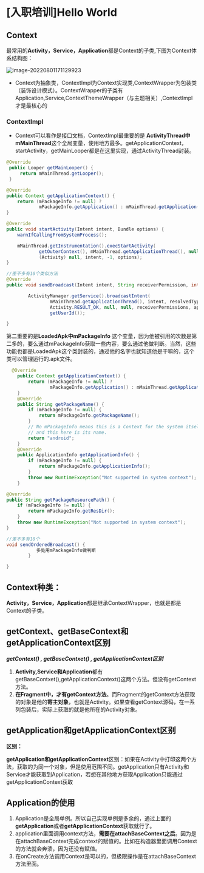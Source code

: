# [入职培训]Hello World

## Context

最常用的**Activity，Service，Application**都是Context的子类,下图为Context体系结构图：

![image-20220801171129923](C:\Users\Tianyu.Fu\AppData\Roaming\Typora\typora-user-images\image-20220801171129923.png)

+ Context为抽象类，ContextImpl为Context实现类,ContextWrapper为包装类（装饰设计模式）。ContextWrapper的子类有Application,Service,ContextThemeWrapper（与主题相关）,ContextImpl才是最核心的

### ContextImpl

+ Context可以看作是接口文档，ContextImpl最重要的是 **ActivityThread中 mMainThread**这个全局变量，使用地方最多。getApplicationContext，startActivity，getMainLooper都是在这里实现，通过ActivityThread封装。

```java
@Override
 public Looper getMainLooper() {
     return mMainThread.getLooper();
 }

@Override
public Context getApplicationContext() {
    return (mPackageInfo != null) ?
            mPackageInfo.getApplication() : mMainThread.getApplication();
}

@Override
public void startActivity(Intent intent, Bundle options) {
    warnIfCallingFromSystemProcess();

    mMainThread.getInstrumentation().execStartActivity(
            getOuterContext(), mMainThread.getApplicationThread(), null,
            (Activity) null, intent, -1, options);
}

//差不多有10个类似方法
@Override
public void sendBroadcast(Intent intent, String receiverPermission, int appOp) {

        ActivityManager.getService().broadcastIntent(
                mMainThread.getApplicationThread(), intent, resolvedType, null,
                Activity.RESULT_OK, null, null, receiverPermissions, appOp, null, false, false,
                getUserId());

}
```
第二重要的是**LoadedApk中mPackageInfo** 这个变量，因为他被引用的次数是第二多的，要么通过mPackageInfo获取一些内容，要么通过他做判断。当然，这些功能也都是LoadedApk这个类封装的，通过他的名字也就知道他是干嘛的，这个类可以管理运行的.apk文件。


```java
  @Override
    public Context getApplicationContext() {
        return (mPackageInfo != null) ?
                mPackageInfo.getApplication() : mMainThread.getApplication();
    }
    @Override
    public String getPackageName() {
        if (mPackageInfo != null) {
            return mPackageInfo.getPackageName();
        }
        // No mPackageInfo means this is a Context for the system itself,
        // and this here is its name.
        return "android";
    }
    @Override
    public ApplicationInfo getApplicationInfo() {
        if (mPackageInfo != null) {
            return mPackageInfo.getApplicationInfo();
        }
        throw new RuntimeException("Not supported in system context");
    }

@Override
public String getPackageResourcePath() {
    if (mPackageInfo != null) {
        return mPackageInfo.getResDir();
    }
    throw new RuntimeException("Not supported in system context");
}

//差不多有10个
void sendOrderedBroadcast() {
           多处用mPackageInfo做判断
        }

}
```



## Context种类：

**Activity，Service，Application**都是继承ContextWrapper，也就是都是Context的子类。



## getContext、getBaseContext和getApplicationContext区别

***getContext() , getBaseContxet() , getApplicationContext区别***

1. **Activity,Service和Application**都有getBaseContxet(),getApplicationContext()这两个方法。但没有getContext方法。
2. **在Fragment中，才有getContext方法**。而Fragment的getContext方法获取的对象是他的**寄主对象**，也就是Activity。如果查看getContext源码，在一系列包装后，实际上获取的就是他所在的Activity对象。

## getApplication和getApplicationContext区别

**区别：**

**getApplication和getApplicationContext**区别：如果在Activity中打印这两个方法，获取的为同一个对象，但是使用范围不同。getApplication只有Activity和Service才能获取到Application，若想在其他地方获取Application只能通过getApplicationContext获取



## Application的使用

1. Application是全局单例。所以自己实现单例是多余的，通过上面的**getApplication**或者**getApplicationContext**获取就行了。
2. application里面调用context方法，**需要在attachBaseContext之后**。因为是在attachBaseContext完成context的赋值的。比如在构造器里面调用Context的方法就会奔溃，因为还没有赋值。
3. 在onCreate方法调用Context是可以的，但极限操作是在attachBaseContext方法里面。
   